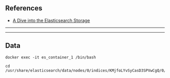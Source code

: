 ## References
- [A Dive into the Elasticsearch Storage](https://www.elastic.co/blog/found-dive-into-elasticsearch-storage)

---
---

## Data

```
docker exec -it es_container_1 /bin/bash

cd /usr/share/elasticsearch/data/nodes/0/indices/KMjfoLYvSyCasD3SPVwCgQ/0/index
```
